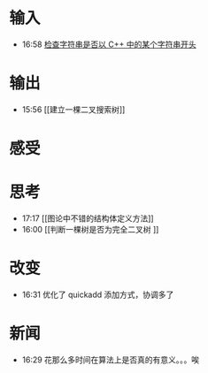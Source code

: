 # 输入
- 16:58 [检查字符串是否以 C++ 中的某个字符串开头](https://www.techiedelight.com/zh/check-if-a-string-starts-with-a-certain-string-in-cpp/)
# 输出
- 15:56 [[建立一棵二叉搜索树]]

# 感受

# 思考
- 17:17 [[图论中不错的结构体定义方法]] 
- 16:00 [[判断一棵树是否为完全二叉树 ]]

# 改变
- 16:31 优化了 quickadd 添加方式，协调多了 

# 新闻

- 16:29 花那么多时间在算法上是否真的有意义。。。唉<br>
